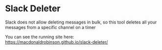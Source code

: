 # Slack Deleter
Slack does not allow deleting messages in bulk, so this tool deletes all your messages from a specific channel on a timer

You can see the running site here: https://macdonaldrobinson.github.io/slack-deleter/
